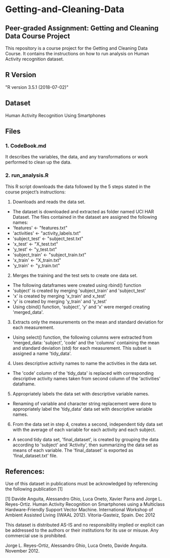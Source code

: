 # Getting-and-Cleaning-Data

## Peer-graded Assignment: Getting and Cleaning Data Course Project
This repository is a course project for the Getting and Cleaning Data Course. It contains the instructions on how to run analysis on Human Activity recognition dataset.

## R Version
"R version 3.5.1 (2018-07-02)"

## Dataset
Human Activity Recognition Using Smartphones

## Files
### 1.  CodeBook.md 
It describes the variables, the data, and any transformations or work performed to clean up the data.

### 2.  run_analysis.R 
This R script downloads the data followed by the 5 steps stated in the course project’s instructions:
1) Downloads and reads the data set.
- The dataset is downloaded and extracted as folder named UCI HAR Dataset.  The files contained in the dataset are assigned the following names:
- 'features' <- "features.txt"
- 'activities' <- "activity_labels.txt"
- 'subject_test' <- "subject_test.txt"
- 'x_test' <- "X_test.txt"
- 'y_test' <- "y_test.txt"
- 'subject_train' <- "subject_train.txt"
- 'x_train' <- "X_train.txt"
- 'y_train' <- "y_train.txt"

2) Merges the training and the test sets to create one data set.
- The following dataframes were created using rbind() function
- 'subject' is created by merging 'subject_train' and 'subject_test' 
- 'x' is created by merging 'x_train' and x_test' 
- 'y' is created by merging 'y_train' and 'y_test' 
- Using cbind() function, 'subject', 'y' and 'x' were merged creating 'merged_data'.

3) Extracts only the measurements on the mean and standard deviation for each measurement.
- Using select() function, the following columns were extracted from 'merged_data: 'subject', 'code' and the 'columns' containing the mean and standard deviation (std) for each measurement.  This subset is assigned a name 'tidy_data'. 

4) Uses descriptive activity names to name the activities in the data set.
- The 'code' column of the 'tidy_data' is replaced with corresponding descriptive activity names taken from second column of the 'activities' dataframe.

5) Appropriately labels the data set with descriptive variable names.
- Renaming of variable and character string replacement were done to appropriately label the 'tidy_data' data set with descriptive variable names.

6) From the data set in step 4, creates a second, independent tidy data set with the average of each variable for each activity and each subject.
- A second tidy data set, 'final_dataset', is created by grouping the data according to 'subject' and 'Activity', then summarizing the data set as means of each variable.  The 'final_dataset' is exported as 'final_dataset.txt' file. 

## References:
Use of this dataset in publications must be acknowledged by referencing the following publication [1] 

[1] Davide Anguita, Alessandro Ghio, Luca Oneto, Xavier Parra and Jorge L. Reyes-Ortiz. Human Activity Recognition on Smartphones using a Multiclass Hardware-Friendly Support Vector Machine. International Workshop of Ambient Assisted Living (IWAAL 2012). Vitoria-Gasteiz, Spain. Dec 2012

This dataset is distributed AS-IS and no responsibility implied or explicit can be addressed to the authors or their institutions for its use or misuse. Any commercial use is prohibited.

Jorge L. Reyes-Ortiz, Alessandro Ghio, Luca Oneto, Davide Anguita. November 2012.
